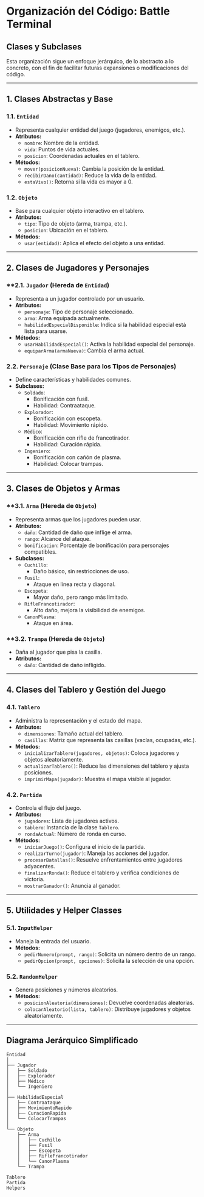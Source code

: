 # Organización del Código: Battle Terminal

## **Clases y Subclases**

Esta organización sigue un enfoque jerárquico, de lo abstracto a lo concreto, con el fin de facilitar futuras expansiones o modificaciones del código.

---

## **1. Clases Abstractas y Base**

### **1.1. `Entidad`**
- Representa cualquier entidad del juego (jugadores, enemigos, etc.).
- **Atributos:**
  - `nombre`: Nombre de la entidad.
  - `vida`: Puntos de vida actuales.
  - `posicion`: Coordenadas actuales en el tablero.
- **Métodos:**
  - `mover(posicionNueva)`: Cambia la posición de la entidad.
  - `recibirDano(cantidad)`: Reduce la vida de la entidad.
  - `estaVivo()`: Retorna si la vida es mayor a 0.

### **1.2. `Objeto`**
- Base para cualquier objeto interactivo en el tablero.
- **Atributos:**
  - `tipo`: Tipo de objeto (arma, trampa, etc.).
  - `posicion`: Ubicación en el tablero.
- **Métodos:**
  - `usar(entidad)`: Aplica el efecto del objeto a una entidad.

---

## **2. Clases de Jugadores y Personajes**

### **2.1. `Jugador` (Hereda de `Entidad`)
- Representa a un jugador controlado por un usuario.
- **Atributos:**
  - `personaje`: Tipo de personaje seleccionado.
  - `arma`: Arma equipada actualmente.
  - `habilidadEspecialDisponible`: Indica si la habilidad especial está lista para usarse.
- **Métodos:**
  - `usarHabilidadEspecial()`: Activa la habilidad especial del personaje.
  - `equiparArma(armaNueva)`: Cambia el arma actual.

### **2.2. `Personaje` (Clase Base para los Tipos de Personajes)**
- Define características y habilidades comunes.
- **Subclases:**
  - `Soldado`:
    - Bonificación con fusil.
    - Habilidad: Contraataque.
  - `Explorador`:
    - Bonificación con escopeta.
    - Habilidad: Movimiento rápido.
  - `Médico`:
    - Bonificación con rifle de francotirador.
    - Habilidad: Curación rápida.
  - `Ingeniero`:
    - Bonificación con cañón de plasma.
    - Habilidad: Colocar trampas.

---

## **3. Clases de Objetos y Armas**

### **3.1. `Arma` (Hereda de `Objeto`)
- Representa armas que los jugadores pueden usar.
- **Atributos:**
  - `daño`: Cantidad de daño que inflige el arma.
  - `rango`: Alcance del ataque.
  - `bonificacion`: Porcentaje de bonificación para personajes compatibles.
- **Subclases:**
  - `Cuchillo`:
    - Daño básico, sin restricciones de uso.
  - `Fusil`:
    - Ataque en línea recta y diagonal.
  - `Escopeta`:
    - Mayor daño, pero rango más limitado.
  - `RifleFrancotirador`:
    - Alto daño, mejora la visibilidad de enemigos.
  - `CanonPlasma`:
    - Ataque en área.

### **3.2. `Trampa` (Hereda de `Objeto`)
- Daña al jugador que pisa la casilla.
- **Atributos:**
  - `daño`: Cantidad de daño infligido.

---

## **4. Clases del Tablero y Gestión del Juego**

### **4.1. `Tablero`**
- Administra la representación y el estado del mapa.
- **Atributos:**
  - `dimensiones`: Tamaño actual del tablero.
  - `casillas`: Matriz que representa las casillas (vacías, ocupadas, etc.).
- **Métodos:**
  - `inicializarTablero(jugadores, objetos)`: Coloca jugadores y objetos aleatoriamente.
  - `actualizarTablero()`: Reduce las dimensiones del tablero y ajusta posiciones.
  - `imprimirMapa(jugador)`: Muestra el mapa visible al jugador.

### **4.2. `Partida`**
- Controla el flujo del juego.
- **Atributos:**
  - `jugadores`: Lista de jugadores activos.
  - `tablero`: Instancia de la clase `Tablero`.
  - `rondaActual`: Número de ronda en curso.
- **Métodos:**
  - `iniciarJuego()`: Configura el inicio de la partida.
  - `realizarTurno(jugador)`: Maneja las acciones del jugador.
  - `procesarBatallas()`: Resuelve enfrentamientos entre jugadores adyacentes.
  - `finalizarRonda()`: Reduce el tablero y verifica condiciones de victoria.
  - `mostrarGanador()`: Anuncia al ganador.

---

## **5. Utilidades y Helper Classes**

### **5.1. `InputHelper`**
- Maneja la entrada del usuario.
- **Métodos:**
  - `pedirNumero(prompt, rango)`: Solicita un número dentro de un rango.
  - `pedirOpcion(prompt, opciones)`: Solicita la selección de una opción.

### **5.2. `RandomHelper`**
- Genera posiciones y números aleatorios.
- **Métodos:**
  - `posicionAleatoria(dimensiones)`: Devuelve coordenadas aleatorias.
  - `colocarAleatorio(lista, tablero)`: Distribuye jugadores y objetos aleatoriamente.

---

## **Diagrama Jerárquico Simplificado**
```
Entidad
│
├── Jugador
│   ├── Soldado
│   ├── Explorador
│   ├── Médico
│   └── Ingeniero
│
├── HabilidadEspecial
│   ├── Contraataque
│   ├── MovimientoRapido
│   ├── CuracionRapida
│   └── ColocarTrampas
│
└── Objeto
    ├── Arma
    │   ├── Cuchillo
    │   ├── Fusil
    │   ├── Escopeta
    │   ├── RifleFrancotirador
    │   └── CanonPlasma
    └── Trampa

Tablero
Partida
Helpers
